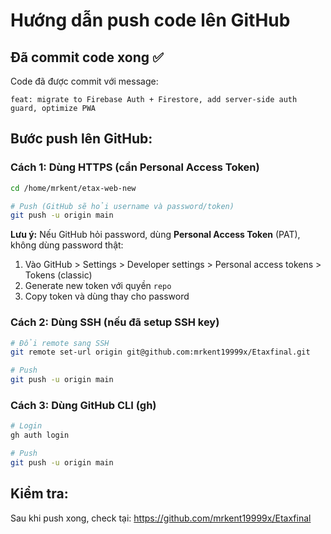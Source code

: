 # Hướng dẫn push code lên GitHub

## Đã commit code xong ✅

Code đã được commit với message:
```
feat: migrate to Firebase Auth + Firestore, add server-side auth guard, optimize PWA
```

## Bước push lên GitHub:

### Cách 1: Dùng HTTPS (cần Personal Access Token)

```bash
cd /home/mrkent/etax-web-new

# Push (GitHub sẽ hỏi username và password/token)
git push -u origin main
```

**Lưu ý:** Nếu GitHub hỏi password, dùng **Personal Access Token** (PAT), không dùng password thật:
1. Vào GitHub > Settings > Developer settings > Personal access tokens > Tokens (classic)
2. Generate new token với quyền `repo`
3. Copy token và dùng thay cho password

### Cách 2: Dùng SSH (nếu đã setup SSH key)

```bash
# Đổi remote sang SSH
git remote set-url origin git@github.com:mrkent19999x/Etaxfinal.git

# Push
git push -u origin main
```

### Cách 3: Dùng GitHub CLI (gh)

```bash
# Login
gh auth login

# Push
git push -u origin main
```

## Kiểm tra:

Sau khi push xong, check tại: https://github.com/mrkent19999x/Etaxfinal

